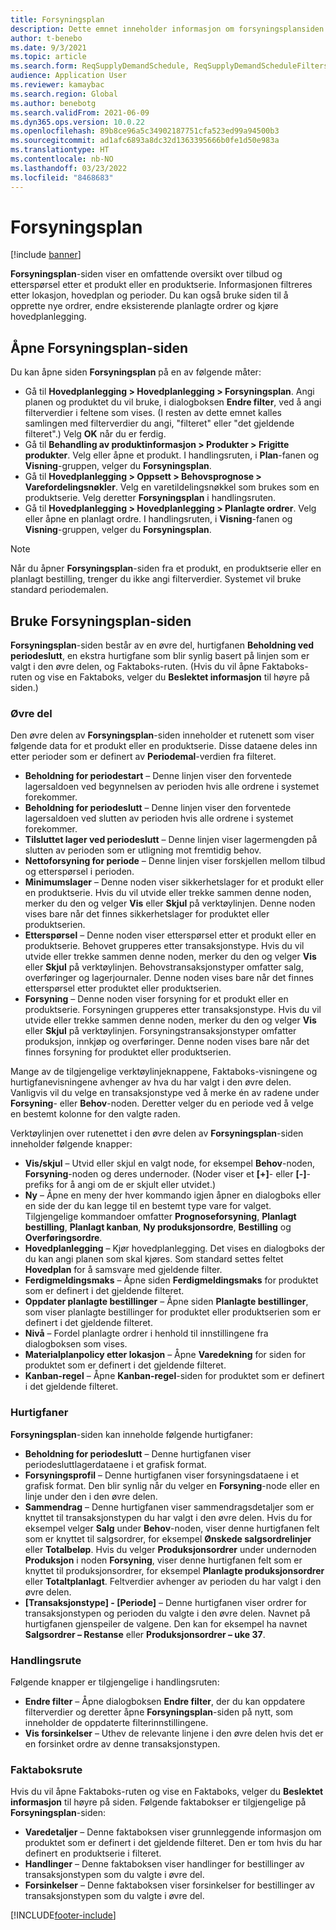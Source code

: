 ```yaml
---
title: Forsyningsplan
description: Dette emnet inneholder informasjon om forsyningsplansiden og de tilhørende funksjonene.
author: t-benebo
ms.date: 9/3/2021
ms.topic: article
ms.search.form: ReqSupplyDemandSchedule, ReqSupplyDemandScheduleFilters, ReqSupplyDemandItemDetails, ReqTransFuturesActionsPart, ReqSupplyDemandOverviewLegendPart
audience: Application User
ms.reviewer: kamaybac
ms.search.region: Global
ms.author: benebotg
ms.search.validFrom: 2021-06-09
ms.dyn365.ops.version: 10.0.22
ms.openlocfilehash: 89b8ce96a5c34902187751cfa523ed99a94500b3
ms.sourcegitcommit: ad1afc6893a8dc32d1363395666b0fe1d50e983a
ms.translationtype: HT
ms.contentlocale: nb-NO
ms.lasthandoff: 03/23/2022
ms.locfileid: "8468683"
---
```

# <a name="supply-schedule"></a>Forsyningsplan

[!include [banner](../includes/banner.md)]

**Forsyningsplan**-siden viser en omfattende oversikt over tilbud og etterspørsel etter et produkt eller en produktserie. Informasjonen filtreres etter lokasjon, hovedplan og perioder. Du kan også bruke siden til å opprette nye ordrer, endre eksisterende planlagte ordrer og kjøre hovedplanlegging.

## <a name="open-the-supply-schedule-page"></a>Åpne Forsyningsplan-siden

Du kan åpne siden **Forsyningsplan** på en av følgende måter:

- Gå til **Hovedplanlegging \> Hovedplanlegging \> Forsyningsplan**. Angi planen og produktet du vil bruke, i dialogboksen **Endre filter**, ved å angi filterverdier i feltene som vises. (I resten av dette emnet kalles samlingen med filterverdier du angi, "filteret" eller "det gjeldende filteret".) Velg **OK** når du er ferdig.
- Gå til **Behandling av produktinformasjon \> Produkter \> Frigitte produkter**. Velg eller åpne et produkt. I handlingsruten, i **Plan**-fanen og **Visning**-gruppen, velger du **Forsyningsplan**.
- Gå til **Hovedplanlegging \> Oppsett \> Behovsprognose \> Varefordelingsnøkler**. Velg en varetildelingsnøkkel som brukes som en produktserie. Velg deretter **Forsyningsplan** i handlingsruten.
- Gå til **Hovedplanlegging \> Hovedplanlegging \> Planlagte ordrer**. Velg eller åpne en planlagt ordre. I handlingsruten, i **Visning**-fanen og **Visning**-gruppen, velger du **Forsyningsplan**.

> [!NOTE]
> Når du åpner **Forsyningsplan**-siden fra et produkt, en produktserie eller en planlagt bestilling, trenger du ikke angi filterverdier. Systemet vil bruke standard periodemalen.

## <a name="use-the-supply-schedule-page"></a>Bruke Forsyningsplan-siden

**Forsyningsplan**-siden består av en øvre del, hurtigfanen **Beholdning ved periodeslutt**, en ekstra hurtigfane som blir synlig basert på linjen som er valgt i den øvre delen, og Faktaboks-ruten. (Hvis du vil åpne Faktaboks-ruten og vise en Faktaboks, velger du **Beslektet informasjon** til høyre på siden.)

### <a name="upper-section"></a>Øvre del

Den øvre delen av **Forsyningsplan**-siden inneholder et rutenett som viser følgende data for et produkt eller en produktserie. Disse dataene deles inn etter perioder som er definert av **Periodemal**-verdien fra filteret.

- **Beholdning for periodestart** – Denne linjen viser den forventede lagersaldoen ved begynnelsen av perioden hvis alle ordrene i systemet forekommer.
- **Beholdning for periodeslutt** – Denne linjen viser den forventede lagersaldoen ved slutten av perioden hvis alle ordrene i systemet forekommer.
- **Tilsluttet lager ved periodeslutt** – Denne linjen viser lagermengden på slutten av perioden som er utligning mot fremtidig behov.
- **Nettoforsyning for periode** – Denne linjen viser forskjellen mellom tilbud og etterspørsel i perioden.
- **Minimumslager** – Denne noden viser sikkerhetslager for et produkt eller en produktserie. Hvis du vil utvide eller trekke sammen denne noden, merker du den og velger **Vis** eller **Skjul** på verktøylinjen. Denne noden vises bare når det finnes sikkerhetslager for produktet eller produktserien.
- **Etterspørsel** – Denne noden viser etterspørsel etter et produkt eller en produktserie. Behovet grupperes etter transaksjonstype. Hvis du vil utvide eller trekke sammen denne noden, merker du den og velger **Vis** eller **Skjul** på verktøylinjen. Behovstransaksjonstyper omfatter salg, overføringer og lagerjournaler. Denne noden vises bare når det finnes etterspørsel etter produktet eller produktserien.
- **Forsyning** – Denne noden viser forsyning for et produkt eller en produktserie. Forsyningen grupperes etter transaksjonstype. Hvis du vil utvide eller trekke sammen denne noden, merker du den og velger **Vis** eller **Skjul** på verktøylinjen. Forsyningstransaksjonstyper omfatter produksjon, innkjøp og overføringer. Denne noden vises bare når det finnes forsyning for produktet eller produktserien.

Mange av de tilgjengelige verktøylinjeknappene, Faktaboks-visningene og hurtigfanevisningene avhenger av hva du har valgt i den øvre delen. Vanligvis vil du velge en transaksjonstype ved å merke én av radene under **Forsyning**- eller **Behov**-noden. Deretter velger du en periode ved å velge en bestemt kolonne for den valgte raden.

Verktøylinjen over rutenettet i den øvre delen av **Forsyningsplan**-siden inneholder følgende knapper:

- **Vis/skjul** – Utvid eller skjul en valgt node, for eksempel **Behov**-noden, **Forsyning**-noden og deres undernoder. (Noder viser et **\[+\]**- eller **\[-\]**-prefiks for å angi om de er skjult eller utvidet.)
- **Ny** – Åpne en meny der hver kommando igjen åpner en dialogboks eller en side der du kan legge til en bestemt type vare for valget. Tilgjengelige kommandoer omfatter **Prognoseforsyning**, **Planlagt bestilling**, **Planlagt kanban**, **Ny produksjonsordre**, **Bestilling** og **Overføringsordre**.
- **Hovedplanlegging** – Kjør hovedplanlegging. Det vises en dialogboks der du kan angi planen som skal kjøres. Som standard settes feltet **Hovedplan** for å samsvare med gjeldende filter.
- **Ferdigmeldingsmaks** – Åpne siden **Ferdigmeldingsmaks** for produktet som er definert i det gjeldende filteret.
- **Oppdater planlagte bestillinger** – Åpne siden **Planlagte bestillinger**, som viser planlagte bestillinger for produktet eller produktserien som er definert i det gjeldende filteret.
- **Nivå** – Fordel planlagte ordrer i henhold til innstillingene fra dialogboksen som vises.
- **Materialplanpolicy etter lokasjon** – Åpne **Varedekning** for siden for produktet som er definert i det gjeldende filteret.
- **Kanban-regel** – Åpne **Kanban-regel**-siden for produktet som er definert i det gjeldende filteret.

### <a name="fasttabs"></a>Hurtigfaner

**Forsyningsplan**-siden kan inneholde følgende hurtigfaner:

- **Beholdning for periodeslutt** – Denne hurtigfanen viser periodesluttlagerdataene i et grafisk format.
- **Forsyningsprofil** – Denne hurtigfanen viser forsyningsdataene i et grafisk format. Den blir synlig når du velger en **Forsyning**-node eller en linje under den i den øvre delen.
- **Sammendrag** – Denne hurtigfanen viser sammendragsdetaljer som er knyttet til transaksjonstypen du har valgt i den øvre delen. Hvis du for eksempel velger **Salg** under **Behov**-noden, viser denne hurtigfanen felt som er knyttet til salgsordrer, for eksempel **Ønskede salgsordrelinjer** eller **Totalbeløp**. Hvis du velger **Produksjonsordrer** under undernoden **Produksjon** i noden **Forsyning**, viser denne hurtigfanen felt som er knyttet til produksjonsordrer, for eksempel **Planlagte produksjonsordrer** eller **Totaltplanlagt**. Feltverdier avhenger av perioden du har valgt i den øvre delen. 
- **\[Transaksjonstype\] - \[Periode\]** – Denne hurtigfanen viser ordrer for transaksjonstypen og perioden du valgte i den øvre delen. Navnet på hurtigfanen gjenspeiler de valgene. Den kan for eksempel ha navnet **Salgsordrer – Restanse** eller **Produksjonsordrer – uke 37**.

### <a name="action-pane"></a>Handlingsrute

Følgende knapper er tilgjengelige i handlingsruten:

- **Endre filter** – Åpne dialogboksen **Endre filter**, der du kan oppdatere filterverdier og deretter åpne **Forsyningsplan**-siden på nytt, som inneholder de oppdaterte filterinnstillingene.
- **Vis forsinkelser** – Uthev de relevante linjene i den øvre delen hvis det er en forsinket ordre av denne transaksjonstypen.

### <a name="factbox-pane"></a>Faktaboksrute

Hvis du vil åpne Faktaboks-ruten og vise en Faktaboks, velger du **Beslektet informasjon** til høyre på siden. Følgende faktabokser er tilgjengelige på **Forsyningsplan**-siden:

- **Varedetaljer** – Denne faktaboksen viser grunnleggende informasjon om produktet som er definert i det gjeldende filteret. Den er tom hvis du har definert en produktserie i filteret.
- **Handlinger** – Denne faktaboksen viser handlinger for bestillinger av transaksjonstypen som du valgte i øvre del.
- **Forsinkelser** – Denne faktaboksen viser forsinkelser for bestillinger av transaksjonstypen som du valgte i øvre del.

[!INCLUDE[footer-include](../../includes/footer-banner.md)]
